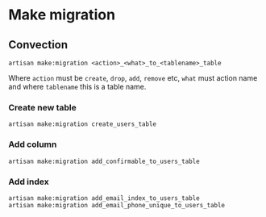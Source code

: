 # Make migration

## Convection

    artisan make:migration <action>_<what>_to_<tablename>_table

Where `action` must be `create`, `drop`, `add`, `remove` etc, `what` must action name and where `tablename` this is a table name.

### Create new table
    artisan make:migration create_users_table

### Add column
    artisan make:migration add_confirmable_to_users_table

### Add index
    artisan make:migration add_email_index_to_users_table
    artisan make:migration add_email_phone_unique_to_users_table

